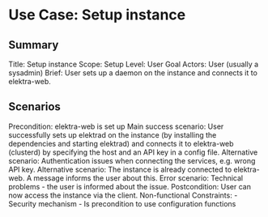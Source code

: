 # Use Case: Setup instance

## Summary

Title: Setup instance
Scope: Setup
Level: User Goal
Actors: User (usually a sysadmin)
Brief: User sets up a daemon on the instance and connects it to elektra-web.

## Scenarios

Precondition: elektra-web is set up
Main success scenario: User successfully sets up elektrad on the instance (by
	installing the dependencies and starting elektrad) and connects it to
	elektra-web (clusterd) by specifying the host and an API key in a config file.
Alternative scenario: Authentication issues when connecting the services,
	e.g. wrong API key.
Alternative scenario: The instance is already connected to elektra-web. A
  message informs the user about this.
Error scenario: Technical problems - the user is informed about the issue.
Postcondition: User can now access the instance via the client.
Non-functional Constraints:
	- Security mechanism
	- Is precondition to use configuration functions

